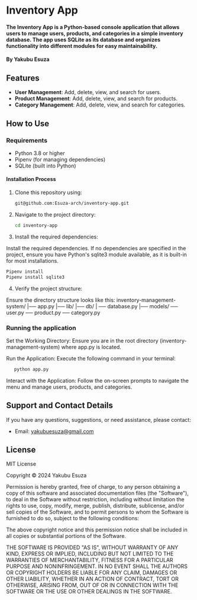 # Inventory App

#### The Inventory App is a Python-based console application that allows users to manage users, products, and categories in a simple inventory database. The app uses SQLite as its database and organizes functionality into different modules for easy maintainability.

#### By **Yakubu Esuza**


## Features

- **User Management**: Add, delete, view, and search for users.
- **Product Management**: Add, delete, view, and search for products.
- **Category Management**: Add, delete, view, and search for categories.


## How to Use

### Requirements

- Python 3.8 or higher
- Pipenv (for managing dependencies)
- SQLite (built into Python)

#### Installation Process

1. Clone this repository using:


   ```bash
   git@github.com:Esuza-arch/inventory-app.git
   ```

2. Navigate to the project directory:

   ```bash
   cd inventory-app
   ```

3. Install the required dependencies:

Install the required dependencies. If no dependencies are specified in the project, ensure you have Python's sqlite3 module available, as it is built-in for most installations.
   ```bash
   Pipenv install
   Pipenv install sqlite3
   ```

4. Verify the project structure:

Ensure the directory structure looks like this:
inventory-management-system/
|── app.py
|── lib/
    |── db/
    |   ── database.py
    |── models/
        ── user.py
        ── product.py
        ── category.py


### Running the application

Set the Working Directory: Ensure you are in the root directory (inventory-management-system) where app.py is located.


Run the Application: Execute the following command in your terminal:

```bash
   python app.py
   ```


Interact with the Application: Follow the on-screen prompts to navigate the menu and manage users, products, and categories.


## Support and Contact Details

If you have any questions, suggestions, or need assistance, please contact:

- Email: <yakubuesuza@gmail.com>

## License

MIT License

Copyright &copy; 2024 Yakubu Esuza

Permission is hereby granted, free of charge, to any person obtaining a copy of this software and associated documentation files (the "Software"), to deal in the Software without restriction, including without limitation the rights to use, copy, modify, merge, publish, distribute, sublicense, and/or sell copies of the Software, and to permit persons to whom the Software is furnished to do so, subject to the following conditions:

The above copyright notice and this permission notice shall be included in all copies or substantial portions of the Software.

THE SOFTWARE IS PROVIDED "AS IS", WITHOUT WARRANTY OF ANY KIND, EXPRESS OR IMPLIED, INCLUDING BUT NOT LIMITED TO THE WARRANTIES OF MERCHANTABILITY, FITNESS FOR A PARTICULAR PURPOSE AND NONINFRINGEMENT. IN NO EVENT SHALL THE AUTHORS OR COPYRIGHT HOLDERS BE LIABLE FOR ANY CLAIM, DAMAGES OR OTHER LIABILITY, WHETHER IN AN ACTION OF CONTRACT, TORT OR OTHERWISE, ARISING FROM, OUT OF OR IN CONNECTION WITH THE SOFTWARE OR THE USE OR OTHER DEALINGS IN THE SOFTWARE.
